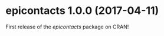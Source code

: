 epicontacts 1.0.0 (2017-04-11)
==================
First release of the *epicontacts* package on CRAN!



